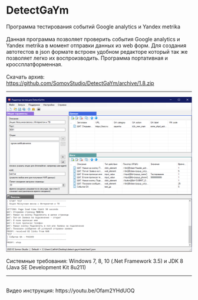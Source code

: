 # DetectGaYm
Программа тестирования событий Google analytics и Yandex metrika
<br>
<br>
Данная программа позволяет проверить события Google analytics и Yandex metrika в момент отправки данных из web форм.
Для создания автотестов в json формате встроен удобном редакторе который так же позволяет легко их воспроизводить.
Программа портативная и кроссплатформенная.
<br>
<br>
Скачать архив: https://github.com/SomovStudio/DetectGaYm/archive/1.8.zip

<hr>

<p align="center">
  <img src="https://github.com/SomovStudio/DetectGaYm/blob/master/tests-editor/TestsEditor/img/detectgaym.png">
</p>

Системные требования: Windows 7, 8, 10 (.Net Framework 3.5) и JDK 8 (Java SE Development Kit 8u211)

<hr>
<br>Видео инструкция: https://youtu.be/Ofam2YHdUOQ
